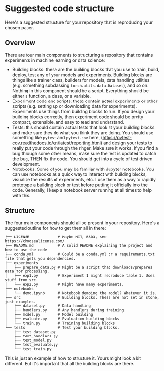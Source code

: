 # Suggested code structure

Here's a suggested structure for your repository that is reproducing your chosen paper.

## Overview

There are four main components to structuring a repository that contains experiments in
machine learning or data science:

- Building blocks: these are the building blocks that you use to train, build, deploy, test
  any of your models and experiments. Building blocks are things like a trainer class, builders
  for models, data handling utilities (e.g. something subclassing `torch.utils.data.Dataset`), 
  and so on. Nothing in this component should be a script. Everything should be either a function,
  a class, or a variable.
- Experiment code and scripts: these contain actual experiments or other scripts (e.g. setting up
  or downloading data for experiments). Experiments use things from building blocks to run. If you
  design your building blocks correctly, then experiment code should be pretty compact, extensible,
  and easy to read and understand.
- Tests: this should contain actual tests that look at your building blocks and make sure they do
  what you think they are doing. You should use something like `pytest` and `pytest-cov` here, 
  (https://pytest-cov.readthedocs.io/en/latest/reporting.html) and design your tests to really put
  your code through the ringer. Make sure it works. If you find a bug through some other means, make
  sure the test is updated to catch the bug, THEN fix the code. You should get into a cycle of test
  driven development.
- Notebooks: Some of you may be familiar with Jupyter notebooks. You can use notebooks as a quick way 
  to interact with building blocks, visualize the results of experiments, etc. I use them as a way to 
  rapidly prototype a building block or test before putting it officially into the code. Generally,
  I keep a notebook server running at all times to help with this.
  
## Structure

The four main components should all be present in your repository. Here's a suggested outline for how
to get them all in there:

```
├── LICENSE             # Maybe MIT, BSD3, see https://choosealicense.com/
├── README.md           # A solid README explaining the project and how to use the code
├── conda.yml           # Could be a conda.yml or a requirements.txt file that gets you dependencies.
├── experiments
│   ├── prepare_data.py # Might be a script that downloads/prepares data for processing.
│   ├── exp1.py         # Experiment 1 might reproduce table 1. Uses stuff from src.
│   └── exp2.py         # Might have many experiments. 
├── notebooks
│   └── demo.ipynb      # Notebook demoing the model? Whatever it is.
├── src                 # Building blocks. These are not set in stone, just examples.
│   ├── dataset.py      # Data handling
│   ├── handlers.py     # Any handlers during training
│   ├── model.py        # Model building
│   ├── evaluate.py     # Evaluation building blocks
│   └── train.py        # Training building blocks
└── tests               # Test your building blocks.
    ├── test_dataset.py     
    ├── test_handlers.py 
    ├── test_model.py
    ├── test_evaluate.py
    └── test_train.py
```

This is just an example of how to structure it. Yours might look a bit different. 
But it's important that all the building blocks are there.
